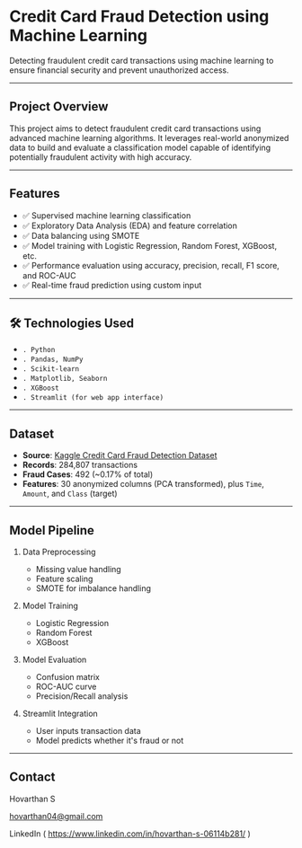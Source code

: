 #  Credit Card Fraud Detection using Machine Learning

Detecting fraudulent credit card transactions using machine learning to ensure financial security and prevent unauthorized access.

---

##  Project Overview

This project aims to detect fraudulent credit card transactions using advanced machine learning algorithms. It leverages real-world anonymized data to build and evaluate a classification model capable of identifying potentially fraudulent activity with high accuracy.

---

##  Features

- ✅ Supervised machine learning classification
- ✅ Exploratory Data Analysis (EDA) and feature correlation
- ✅ Data balancing using SMOTE
- ✅ Model training with Logistic Regression, Random Forest, XGBoost, etc.
- ✅ Performance evaluation using accuracy, precision, recall, F1 score, and ROC-AUC
- ✅ Real-time fraud prediction using custom input

---

## 🛠 Technologies Used

- `. Python`
- `. Pandas, NumPy`
- `. Scikit-learn`
- `. Matplotlib, Seaborn`
- `. XGBoost`
- `. Streamlit (for web app interface)`

---

##  Dataset

- **Source**: [Kaggle Credit Card Fraud Detection Dataset](https://www.kaggle.com/datasets/mlg-ulb/creditcardfraud)
- **Records**: 284,807 transactions
- **Fraud Cases**: 492 (~0.17% of total)
- **Features**: 30 anonymized columns (PCA transformed), plus `Time`, `Amount`, and `Class` (target)

---

##  Model Pipeline

1. Data Preprocessing  
   - Missing value handling  
   - Feature scaling  
   - SMOTE for imbalance handling  

2. Model Training  
   - Logistic Regression  
   - Random Forest  
   - XGBoost  

3. Model Evaluation  
   - Confusion matrix  
   - ROC-AUC curve  
   - Precision/Recall analysis  

4. Streamlit Integration  
   - User inputs transaction data  
   - Model predicts whether it's fraud or not  

---

## Contact

Hovarthan S

 hovarthan04@gmail.com

 LinkedIn ( https://www.linkedin.com/in/hovarthan-s-06114b281/ )

